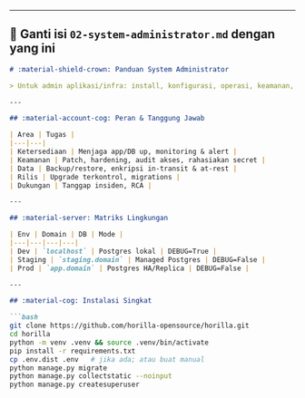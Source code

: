 
---

## 📄 Ganti isi `02-system-administrator.md` dengan yang ini

```markdown
# :material-shield-crown: Panduan System Administrator

> Untuk admin aplikasi/infra: install, konfigurasi, operasi, keamanan, scaling, backup/restore, dan runbook.

---

## :material-account-cog: Peran & Tanggung Jawab

| Area | Tugas |
|---|---|
| Ketersediaan | Menjaga app/DB up, monitoring & alert |
| Keamanan | Patch, hardening, audit akses, rahasiakan secret |
| Data | Backup/restore, enkripsi in-transit & at-rest |
| Rilis | Upgrade terkontrol, migrations |
| Dukungan | Tanggap insiden, RCA |

---

## :material-server: Matriks Lingkungan

| Env | Domain | DB | Mode |
|---|---|---|---|
| Dev | `localhost` | Postgres lokal | DEBUG=True |
| Staging | `staging.domain` | Managed Postgres | DEBUG=False |
| Prod | `app.domain` | Postgres HA/Replica | DEBUG=False |

---

## :material-cog: Instalasi Singkat

```bash
git clone https://github.com/horilla-opensource/horilla.git
cd horilla
python -m venv .venv && source .venv/bin/activate
pip install -r requirements.txt
cp .env.dist .env   # jika ada; atau buat manual
python manage.py migrate
python manage.py collectstatic --noinput
python manage.py createsuperuser
```